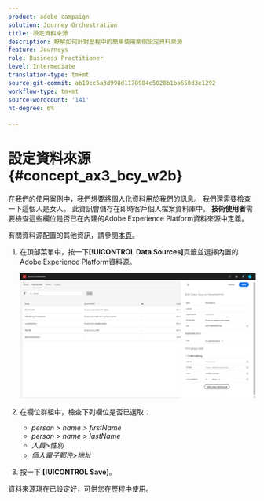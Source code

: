 ```yaml
---
product: adobe campaign
solution: Journey Orchestration
title: 設定資料來源
description: 瞭解如何針對歷程中的簡單使用案例設定資料來源
feature: Journeys
role: Business Practitioner
level: Intermediate
translation-type: tm+mt
source-git-commit: ab19cc5a3d998d1178984c5028b1ba650d3e1292
workflow-type: tm+mt
source-wordcount: '141'
ht-degree: 6%

---
```



# 設定資料來源{#concept_ax3_bcy_w2b}

在我們的使用案例中，我們想要將個人化資料用於我們的訊息。 我們還需要檢查一下這個人是女人。 此資訊會儲存在即時客戶個人檔案資料庫中。 **技術使用者**&#x200B;需要檢查這些欄位是否已在內建的Adobe Experience Platform資料來源中定義。

有關資料源配置的其他資訊，請參閱[本頁](../datasource/about-data-sources.md)。

1. 在頂部菜單中，按一下&#x200B;**[!UICONTROL Data Sources]**&#x200B;頁籤並選擇內置的Adobe Experience Platform資料源。

   ![](../assets/journey23.png)

1. 在欄位群組中，檢查下列欄位是否已選取：

   * _person > name > firstName_
   * _person > name > lastName_
   * _人員>性別_
   * _個人電子郵件>地址_

1. 按一下 **[!UICONTROL Save]**。

資料來源現在已設定好，可供您在歷程中使用。
